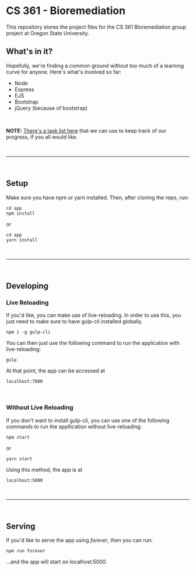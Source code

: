 # CS 361 - Bioremediation

This repository stores the project files for the CS 361 Bioremediation group project at Oregon State University.


## What's in it?
Hopefully, we're finding a common ground without too much of a learning curve for anyone. Here's what's involved so far:
- Node
- Express
- EJS
- Bootstrap
- jQuery (because of bootstrap)


<br>

**NOTE:** [There's a task list here](https://github.com/taylor-jones/cs361-bioremediation/projects/1) that we can use to keep track of our progress, if you all would like.


<br><hr><br>

## Setup
Make sure you have npm or yarn installed. Then, after cloning the repo, run:
```
cd app
npm install
```
or
```
cd app
yarn install
```

<br><hr><br>

## Developing
### Live Reloading

If you'd like, you can make use of live-reloading. In order to use this, you just need to make sure to have gulp-cli installed globally.
```
npm i -g gulp-cli
```

You can then just use the following command to run the application with live-reloading:
```
gulp
```
At that point, the app can be accessed at 
```
localhost:7000
```


<br>

### Without Live Reloading
If you don't want to install gulp-cli, you can use one of the following commands to run the appllication without live-reloading:

```
npm start
```
or
```
yarn start
```
Using this method, the app is at
```
localhost:5000
```

<br><hr><br>

## Serving
If you'd like to serve the app using _forever_, then you can run:
```
npm run forever
```
...and the app will start on localhost:5000.